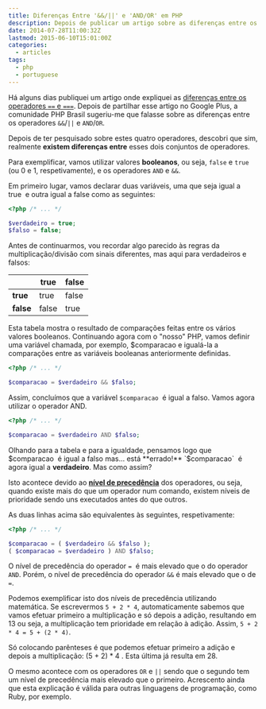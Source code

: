 ```yaml
---
title: Diferenças Entre '&&/||' e 'AND/OR' em PHP
description: Depois de publicar um artigo sobre as diferenças entre os operadores '==' e '===', vou falar sobre as diferenças entre os operadores '&&/||' e 'AND/OR'.
date: 2014-07-28T11:00:32Z
lastmod: 2015-06-10T15:01:00Z
categories:
  - articles
tags:
  - php
  - portuguese
---
```


Há alguns dias publiquei um artigo onde expliquei as [diferenças entre os operadores `==` e `===`](/2014/07/23/diferencas-entre-igual-identico-php). Depois de partilhar esse artigo no Google Plus, a comunidade PHP Brasil sugeriu-me que falasse sobre as diferenças entre os operadores `&&`/`||` e `AND`/`OR`.

<!--more-->

Depois de ter pesquisado sobre estes quatro operadores, descobri que sim, realmente **existem diferenças entre** esses dois conjuntos de operadores.

Para exemplificar, vamos utilizar valores **booleanos**, ou seja, `false` e `true` (ou 0 e 1, respetivamente), e os operadores `AND` e `&&`.

Em primeiro lugar, vamos declarar duas variáveis, uma que seja igual a true  e outra igual a false como as seguintes:

```php
<?php /* ... */

$verdadeiro = true;
$falso = false;
```

Antes de continuarmos, vou recordar algo parecido às regras da multiplicação/divisão com sinais diferentes, mas aqui para verdadeiros e falsos:

|       | **true**  | **false** |
|-------|-------|-------|
| **true**  | true  | false |
| **false** | false | true  |

Esta tabela mostra o resultado de comparações feitas entre os vários valores booleanos. Continuando agora com o "nosso" PHP, vamos definir uma variável chamada, por exemplo, $comparacao e igualá-la a comparações entre as variáveis booleanas anteriormente definidas.

```php
<?php /* ... */

$comparacao = $verdadeiro && $falso;
```

Assim, concluímos que a variável `$comparacao`  é igual a falso. Vamos agora utilizar o operador AND.

```php
<?php /* ... */

$comparacao = $verdadeiro AND $falso;
```

Olhando para a tabela e para a igualdade, pensamos logo que $comparacao  é igual a falso mas... está **errado!** `$comparacao`  é agora igual a **verdadeiro**. Mas como assim?

Isto acontece devido ao **[nível de precedência](http://php.net/manual/pt_BR/language.operators.precedence.php)** dos operadores, ou seja, quando existe mais do que um operador num comando, existem níveis de prioridade sendo uns executados antes do que outros.

As duas linhas acima são equivalentes às seguintes, respetivamente:

```php
<?php /* ... */

$comparacao = ( $verdadeiro && $falso );
( $comparacao = $verdadeiro ) AND $falso;
```

O nível de precedência do operador `=`  é mais elevado que o do operador `AND`. Porém, o nível de precedência do operador `&&` é mais elevado que o de `=`.

Podemos exemplificar isto dos níveis de precedência utilizando matemática. Se escrevermos `5 + 2 * 4`, automaticamente sabemos que vamos efetuar primeiro a multiplicação e só depois a adição, resultando em 13 ou seja, a multiplicação tem prioridade em relação à adição. Assim, `5 + 2 * 4 = 5 + (2 * 4)`.

Só colocando parênteses é que podemos efetuar primeiro a adição e depois a multiplicação: (5 + 2) * 4 . Esta última já resulta em 28.

O mesmo acontece com os operadores `OR` e `||` sendo que o segundo tem um nível de precedência mais elevado que o primeiro. Acrescento ainda que esta explicação é válida para outras linguagens de programação, como Ruby, por exemplo.
